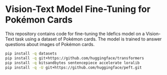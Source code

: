 # Vision-Text Model Fine-Tuning for Pokémon Cards

This repository contains code for fine-tuning the Idefics model on a Vision-Text task using a dataset of Pokémon cards. The model is trained to answer questions about images of Pokémon cards.


```bash
pip install -q datasets
pip install -q git+https://github.com/huggingface/transformers
pip install -q bitsandbytes sentencepiece accelerate loralib
pip install -q -U git+https://github.com/huggingface/peft.git
